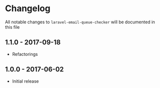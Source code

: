 # Changelog

All notable changes to `laravel-email-queue-checker` will be documented in this file

## 1.1.0 - 2017-09-18

- Refactorings

## 1.0.0 - 2017-06-02

- Initial release
